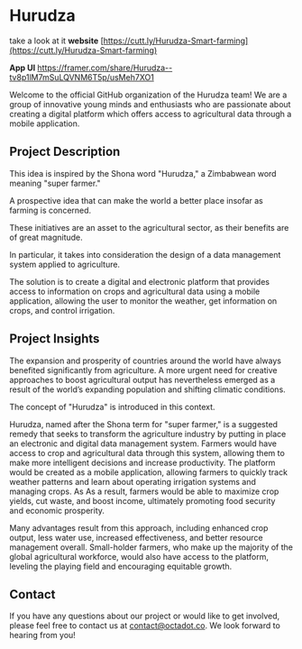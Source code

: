 # Hurudza
take a look at it 
**website**
[https://cutt.ly/Hurudza-Smart-farming](https://cutt.ly/Hurudza-Smart-farming)

 **App UI** 
https://framer.com/share/Hurudza--tv8p1lM7mSuLQVNM6T5p/usMeh7XO1


Welcome to the official GitHub organization of the Hurudza team! We are a group of innovative young minds and enthusiasts who are passionate about creating a digital platform which offers access to
agricultural data through a mobile application.

## Project Description

This idea is inspired by the Shona word "Hurudza," a Zimbabwean word meaning "super farmer."

A prospective idea that can make the world a better place insofar as farming is concerned.

These initiatives are an asset to the agricultural sector, as their benefits are of great magnitude. 

In particular, it takes into consideration the design of a data management system applied to agriculture. 

The solution is to create a digital and electronic platform that provides access to information on crops and agricultural data using a mobile application, allowing the user to monitor the weather, get information on crops, and control irrigation.

## Project Insights

The expansion and prosperity of countries around the world have always benefited significantly from agriculture. A more urgent need for creative approaches to boost agricultural output has nevertheless emerged as a result of the world’s expanding population and shifting climatic conditions.

The concept of "Hurudza" is introduced in this context.

Hurudza, named after the Shona term for "super farmer," is a suggested remedy that seeks to transform the agriculture industry by putting in place an electronic and digital data management system. Farmers would have access to crop and agricultural data through this system, allowing them to make more intelligent decisions and increase productivity. The platform would be created as a mobile application, allowing farmers to quickly track weather patterns and learn about operating irrigation systems and managing crops. As As a result, farmers would be able to maximize crop yields, cut waste, and boost income, ultimately promoting food security and economic prosperity.

Many advantages result from this approach, including enhanced crop output, less water use, increased effectiveness, and better resource management overall. Small-holder farmers, who make up the majority of the global agricultural workforce, would also have access to the platform, leveling the playing field and encouraging equitable growth.

## Contact

If you have any questions about our project or would like to get involved, please feel free to contact us at contact@octadot.co. We look forward to hearing from you!
